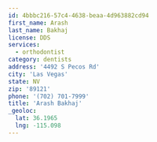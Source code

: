 ```yaml
---
id: 4bbbc216-57c4-4638-beaa-4d963882cd94
first_name: Arash
last_name: Bakhaj
license: DDS
services:
  - orthodontist
category: dentists
address: '4492 S Pecos Rd'
city: 'Las Vegas'
state: NV
zip: '89121'
phone: '(702) 701-7999'
title: 'Arash Bakhaj'
_geoloc:
  lat: 36.1965
  lng: -115.098
---
```

